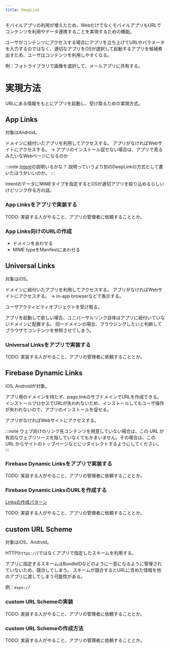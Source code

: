 ```yaml
---
title: DeepLink
---
```


モバイルアプリの利用が増えたため、WebだけでなくモバイルアプリもURLでコンテンツを利用やデータ連携することを実現するための機能。

ユーザがコンテンツにアクセスする場合にアプリを立ち上げてURLやパラメータを入力するのではなく、適切なアプリをOSが選択して起動するアプリを候補煮出すため、ユーザはコンテンツを利用しやすくなる。

例：フォトライブラリで画像を選択して、メールアプリに共有する。

# 実現方法

URLにある情報をもとにアプリを起動し、受け取るための実現方式。

## App Links

対象はAndroid。

ドメインに紐付いたアプリを利用してアクセスする。
アプリがなければWebサイトにアクセスする。
 -> アプリのインストール促せない場合は、アプリで見るみたいなWebページになるのか

:::note
[Intent](https://developer.android.com/guide/components/intents-filters)の説明いるかな？
説明っていうより別のDeepLinkの方式として書いたほうがいいのか。
:::

IntentのデータにMIMEタイプを指定するとOSが適切アプリを絞り込めるらしいけどリンク作る方の話。


### App Linksをアプリで実装する

TODO: 実装する人がやること、アプリの管理者に依頼することとか。

### App Links向けのURLの作成

- ドメインをあわせる
- MIME typeをManifestにあわせる

## Universal Links

対象はiOS。

ドメインに紐付いたアプリを利用してアクセスする。
アプリがなければWebサイトにアクセスする。
 -> in-app browserなどで表示する。

ユーザアクティビティオブジェクトを受け取る。

アプリを起動して欲しい場合、ユニバーサルリンク自体はアプリに紐付いていないドメインに配置する。
同一ドメインの場合、ブラウジングしたいと判断してブラウザでコンテンツを参照させてしまう。

### Universal Linksをアプリで実装する

TODO: 実装する人がやること、アプリの管理者に依頼することとか。

## Firebase Dynamic Links

iOS, Androidが対象。

アプリ用のドメインを持たず、page.linkのサブドメインでURLを作成できる。
インストールプロセスでURLが失われないため、インストールしてもユーザ操作が失われないので、アプリのインストールを促せる。

アプリがなければWebサイトにアクセスする。

:::note
ウェブ向けのリンク先コンテンツを用意していない場合は、この URL が有効なウェブリソースを指していなくてもかまいません。その場合は、この URL からサイトのトップページなどにリダイレクトするようにしてください。
:::

### Firebase Dynamic Linksをアプリで実装する

TODO: 実装する人がやること、アプリの管理者に依頼することとか。

### Firebase Dynamic LinksのURLを作成する

[Linksの作成パターン](https://firebase.google.com/docs/dynamic-links/create-links)

TODO: 実装する人がやること、アプリの管理者に依頼することとか。


## custom URL Scheme

対象はiOS、Android。

HTTP(`https://`)ではなくアプリで指定したスキームを利用する。

アプリに指定するスキームはBundleIDなどのように一意になるように管理されていないため、競合してしまう。
スキームが競合するとURLに含めた情報を他のアプリに渡してしまう可能性がある。

例：`expo://`

### custom URL Schemeの実装

TODO: 実装する人がやること、アプリの管理者に依頼することとか。

### custom URL Schemeの作成方法

TODO: 実装する人がやること、アプリの管理者に依頼することとか。
